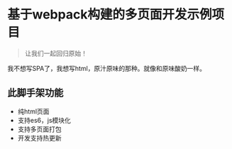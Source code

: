 # 基于webpack构建的多页面开发示例项目
> 让我们一起回归原始！

我不想写SPA了，我想写html，原汁原味的那种。就像和原味酸奶一样。

## 此脚手架功能
* 纯html页面
* 支持es6，js模块化
* 支持多页面打包 
* 开发支持热更新
